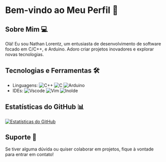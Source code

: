 # Bem-vindo ao Meu Perfil 👋

## Sobre Mim 💻
Olá! Eu sou Nathan Lorentz, um entusiasta de desenvolvimento de software focado em C/C++,  e Arduino. Adoro criar projetos inovadores e explorar novas tecnologias.

## Tecnologias e Ferramentas 🛠️
- Linguagens: ![C++](https://img.shields.io/badge/c++-%2300599C.svg?style=for-the-badge&logo=c%2B%2B&logoColor=white) ![C](https://img.shields.io/badge/c-%2300599C.svg?style=for-the-badge&logo=c&logoColor=white) ![Arduino](https://img.shields.io/badge/Arduino-00979D?style=for-the-badge&logo=Arduino&logoColor=white)
- IDEs: ![Vscode](https://img.shields.io/badge/Visual_Studio_Code-0078D4?style=for-the-badge&logo=visual%20studio%20code&logoColor=white) ![Vim](https://img.shields.io/badge/VIM-%2311AB00.svg?&style=for-the-badge&logo=vim&logoColor=white) ![InoIde](https://img.shields.io/badge/Arduino_IDE-00979D?style=for-the-badge&logo=arduino&logoColor=white)

## Estatísticas do GitHub 📊
[![Estatísticas do GitHub](https://github-readme-stats.vercel.app/api?username=lorentz1&show_icons=true&theme=radical)](https://github.com/lorentz1)


## Suporte 💬
Se tiver alguma dúvida ou quiser colaborar em projetos, fique à vontade para entrar em contato!
